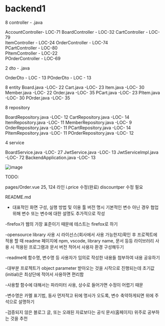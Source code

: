 # backend1


8 controller - .java

AccountController- LOC-71
BoardController - LOC-32 
CartController - LOC-79     
ItemController - LOC-24
OrderController - LOC-74     
 PCartController - LOC-80   
PItemController - LOC-22      
POrderController - LOC-69    

2 dto - .java

OrderDto - LOC - 13
POrderDto - LOC - 13

8 entity 
Board.java -LOC- 22
Cart.java -LOC- 23
Item.java -LOC- 30
Member.java -LOC- 22
Order.java -LOC- 35
PCart.java -LOC- 23
PItem.java -LOC- 30
POrder.java -LOC- 35




8 repository

BoardRepository.java -LOC- 12
CartRepository.java -LOC- 14
ItemRepository.java -LOC- 11
MemberRepository.java -LOC- 9
OrderRepository.java -LOC- 11
PCartRepository.java -LOC- 14
PItemRepository.java -LOC- 11
POrderRepository.java -LOC- 12

4 service

BoardService.java -LOC- 27
JwtService.java -LOC- 13
JwtServiceImpl.java -LOC- 72
BackendApplication.java -LOC- 13

![image](https://github.com/IT-skills-donation-website/backend1/assets/105649474/6126b011-b2f2-4db5-92b7-1b9298ffbe5b)


TODO:

pages/Order.vue  25, 124 라인 i.price 수정(완료)
discountper 수정 필요

README.md 
- 대표적인 화면 구성, 실행 방법 및 이용 툴 버전 명시
기본적인 변수 아닌 경우 협업 위해 변수 또는 변수에 대한 설명도 추가적으로 작성

-firefox가 웹의 가장 표준이기 때문에 테스트는 firefox로 하기

-opensource library 사용 시 라이선스(회사에서 사용 가능한지)확인 후 프로젝트에 적용 할 때 readme 페이지에 npm, vscode, library name, 문서 등등 라이브러리 사용 시 적용된 프로그램과 문서 버전 적어서 사용자 환경 구성해두기

-readme에 함수명, 변수명 등 사용자가 임의로 작성한 내용들 첨부하여 내용 공유하기

-대부분 프로젝트가 object parameter 받아오는 것을 시작으로 진행되는데 초기값(initial)은 최상단에 적어서 사용하면 편리함

-사용할 함수에 대해서는 파라미터 사용, 상수로 들어가면 수정이 어렵기 때문

-변수명은 카멜 표기법, 동사 먼저적고 뒤에 명사가 오도록, 변수 축약하게되면 위에 주석으로 설명하기

-검증되지 않은 블로그 글, 또는 오래된 자료보다는 공식 문서(홈페이지) 위주로 공부하는 것을 추천

